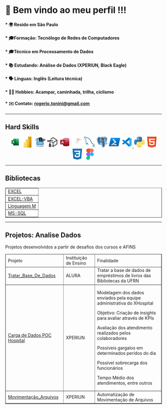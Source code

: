 <!DOCTYPE html>
# 🙌 Bem vindo ao meu perfil !!!

#### * 🌍  Resido em São Paulo

#### * 🎓Formação: Tecnólogo de Redes de Computadores 
#### * 🎓Técnico em Processamento de Dados

#### * 📚 Estudando: Análise de Dados (XPERIUN, Black Eagle)
#### * 🗣️ Línguas: Inglês (Leitura técnica)
#### * 🚵‍♀️ Hobbies: Acampar, caminhada, trilha, ciclismo
#### * ✉️ Contato: [rogerio.tonini@gmail.com](mailto:rogerio.tonini@gmail.com)

---
## Hard Skills
<div align="center">
    <a href="https://support.microsoft.com/pt-br/excel" target="_blank" rel="noreferrer"><img src="https://github.com/RogerioTonini/RogerioTonini/blob/main/images/excel.png" width="36" height="36" alt="Microsoft Excel" /></a>
    <a href="https://www.microsoft.com/pt-br/power-platform/products/power-bi" target="_blank" rel="noreferrer"><img src="https://github.com/RogerioTonini/RogerioTonini/blob/main/images/powerbi.png" width="36" height="36" alt="Power BI" /></a>
    <a href="https://daxstudio.org" target="_blank" rel="noreferrer"><img src="https://github.com/RogerioTonini/RogerioTonini/blob/main/images/dax-studio.png" width="36" height="36" alt="Dax Studio" /></a>
    <a href="https://www.sqlbi.com/tools/tabular-editor" target="_blank" rel="noreferrer"><img src="https://github.com/RogerioTonini/RogerioTonini/blob/main/images/tabular-editor.png" width="36" height="36" alt="Tabular Editor" /></a>
    <a href="https://support.microsoft.com/pt-br/access" target="_blank" rel="noreferrer"><img src="https://github.com/RogerioTonini/RogerioTonini/blob/main/images/access.svg" width="36" height="36" alt="Microsoft Access" /></a>
    <a href="https://www.microsoft.com/en-us/sql-server" target="_blank" rel="noreferrer"><img src="https://github.com/RogerioTonini/RogerioTonini/blob/main/images/sql-server.png" width="36" height="36" alt="Microsoft SQL Server" /></a>
    <a href="https://www.mysql.com/" target="_blank" rel="noreferrer"><img src="https://github.com/RogerioTonini/RogerioTonini/blob/main/images/mysql-colored.svg" width="36" height="36" alt="MySQL" /></a>
    <a href="https://www.postgresql.org/" target="_blank" rel="noreferrer"><img src="https://github.com/RogerioTonini/RogerioTonini/blob/main/images/postgresql-colored.svg" width="36" height="36" alt="PostgreSQL" /></a>
    <a href="https://learn.microsoft.com/pt-br/powershell/" target="_blank" rel="noreferrer"><img src="https://github.com/RogerioTonini/RogerioTonini/blob/main/images/powershell.png" width="36" height="36" alt="Power ShellL" /></a>
    <a href="https://code.visualstudio.com/" target="_blank" rel="noreferrer"><img src="https://github.com/RogerioTonini/RogerioTonini/blob/main/images/visualstudiocode.png" width="36" height="36" alt="VS Code" />
    <a href="https://www.python.org/" target="_blank" rel="noreferrer"><img src="https://github.com/RogerioTonini/RogerioTonini/blob/main/images/python-colored.svg" width="36" height="36" alt="Python" /></a>
    <a href="https://developer.mozilla.org/en-US/docs/Glossary/HTML5" target="_blank" rel="noreferrer"><img src="https://github.com/RogerioTonini/RogerioTonini/blob/main/images/html5-colored.svg" width="36" height="36" alt="HTML5" /></a>
    <a href="https://www.w3.org/TR/CSS/#css" target="_blank" rel="noreferrer"><img src="https://github.com/RogerioTonini/RogerioTonini/blob/main/images/css3-colored.svg" width="36" height="36" alt="CSS3" /></a>
    <a href="https://www.figma.com/" target="_blank" rel="noreferrer"><img src="https://github.com/RogerioTonini/RogerioTonini/blob/main/images/figma-colored.svg" width="36" height="36" alt="Figma" /></a>
</div>

--- 
## Bibliotecas
<table border=none style="width:100%">
    <body>
        <tr> <td align="left"> <a href="https://github.com/RogerioTonini/Excel">EXCEL         </a> </td> </tr>
        <tr> <td align="left"> <a href="https://github.com/RogerioTonini/Excel-VBA">EXCEL-VBA </a> </td> </tr>
        <tr> <td align="left"> <a href="https://github.com/RogerioTonini/Ling_M">Linguagem M  </a> </td> </tr>
        <tr> <td align="left"> <a href="https://github.com/RogerioTonini/SQL_Comandos_Diversos">MS-SQL </a> </td> </tr>
    </body>
</table>

---
## Projetos: Analise Dados
Projetos desenvolvidos a partir de desafios dos cursos e AFINS
<table border="1" style="width:100%">
    <thead>
        <tr>
            <td align="left">Projeto</td>
            <td align="left">Instituição de Ensino</td>
            <td align="left">Finalidade</td>
        </tr>
    </thead>
    <body>
        <tr>
            <td align="left">
                <a href="https://github.com/RogerioTonini/AD_7DaysOfCode.io">Tratar_Base_De_Dados</a>
            </td>
            <td align="left"> ALURA</td>
            <td align="left"> Tratar a base de dados de empréstimos de livros das Bibliotecas da UFRN</td>
        </tr>
        <tr>
            <td align="left">
                <a href="https://github.com/RogerioTonini/AD_XPERIUN_D-007_XHospital_Internacoes">Carga de Dados POC Hospital</a>
            </td>
            <td align="left">XPERIUN</td>
            <td>
                <p>Modelagem dos dados enviados pela equipe administrativa do XHospital</p>
                <p>Objetivo: Criação de insights para avaliar através de KPIs</p>
                <p>Avaliação dos atendimento realizados pelos colaboradores</p>
                <p>Possíveis gargalos em determinados perídos do dia</p>
                <p>Possível sobrecarga dos funcionários</p>
                <p>Tempo Médio dos atendimentos, entre outros</p>
            </td>
        </tr>
        <tr>
            <td align="left">
                <a href="https://github.com/RogerioTonini/AD_XPERIUN_Python_Basico">Movimentação_Arquivos</a>
            </td>
            <td align="left">XPERIUN</td>
            <td align="left"> Automatização de Movimentação de Arquivos</td>
        </tr>
    </body>
</table>
</html>
